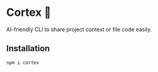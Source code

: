 # Cortex 🧠
AI-friendly CLI to share project context or file code easily.

## Installation
```bash
npm i cortex
